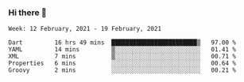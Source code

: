 ### Hi there 👋

<!--
**devcat37/devcat37** is a ✨ _special_ ✨ repository because its `README.md` (this file) appears on your GitHub profile.

Here are some ideas to get you started:

- 🔭 I’m currently working on ...
- 🌱 I’m currently learning ...
- 👯 I’m looking to collaborate on ...
- 🤔 I’m looking for help with ...
- 💬 Ask me about ...
- 📫 How to reach me: ...
- 😄 Pronouns: ...
- ⚡ Fun fact: ...
-->

<!--START_SECTION:waka-->
```text
Week: 12 February, 2021 - 19 February, 2021

Dart         16 hrs 49 mins  ████████████████████████▒   97.00 % 
YAML         14 mins         ▒░░░░░░░░░░░░░░░░░░░░░░░░   01.41 % 
XML          7 mins          ▒░░░░░░░░░░░░░░░░░░░░░░░░   00.71 % 
Properties   6 mins          ░░░░░░░░░░░░░░░░░░░░░░░░░   00.64 % 
Groovy       2 mins          ░░░░░░░░░░░░░░░░░░░░░░░░░   00.21 % 
```
<!--END_SECTION:waka-->
